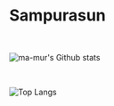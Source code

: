 # Sampurasun

<!-- I'm **Ma'mur Mulyawan**, you can call me **Mur** and I'm interested in *web development* -->

<br>

![ma-mur's Github stats](https://github-readme-stats.vercel.app/api?username=ma-mur&show_icons=true&theme=onedark)

<br>

![Top Langs](https://github-readme-stats.vercel.app/api/top-langs/?username=ma-mur&layout=compact)
<!--
**ma-mur/ma-mur** is a ✨ _special_ ✨ repository because its `README.md` (this file) appears on your GitHub profile.

Here are some ideas to get you started:

- 🔭 I’m currently working on ...
- 🌱 I’m currently learning ...
- 👯 I’m looking to collaborate on ...
- 🤔 I’m looking for help with ...
- 💬 Ask me about ...
- 📫 How to reach me: ...
- 😄 Pronouns: ...
- ⚡ Fun fact: ...
-->

<!-- <p align="left"> <img src="https://komarev.com/ghpvc/?username=ma-mur&label=Profile%20views&color=0e75b6&style=flat" alt="ma-mur" /> </p> -->
